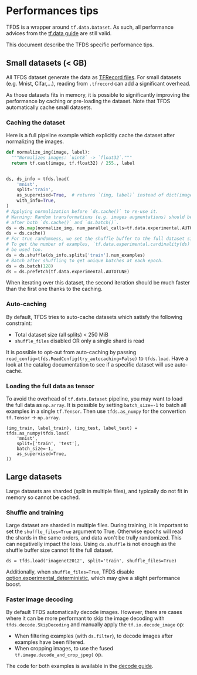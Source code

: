 # Performances tips

TFDS is a wrapper around `tf.data.Dataset`. As such, all performance advices
from the
[tf.data guide](https://www.tensorflow.org/guide/data_performance#optimize_performance)
are still valid.

This document describe the TFDS specific performance tips.

## Small datasets (< GB)

All TFDS dataset generate the data as
[TFRecord files](https://www.tensorflow.org/tutorials/load_data/tfrecord). For
small datasets (e.g. Mnist, Cifar,...), reading from `.tfrecord` can add a
significant overhead.

As those datasets fits in memory, it is possible to significantly improving the
performance by caching or pre-loading the dataset. Note that TFDS automatically
cache small datasets.

### Caching the dataset

Here is a full pipeline example which explicitly cache the dataset after
normalizing the images.

```python
def normalize_img(image, label):
  """Normalizes images: `uint8` -> `float32`."""
  return tf.cast(image, tf.float32) / 255., label


ds, ds_info = tfds.load(
    'mnist',
    split='train',
    as_supervised=True,  # returns `(img, label)` instead of dict(image=, ...)
    with_info=True,
)
# Applying normalization before `ds.cache()` to re-use it.
# Warning: Random transformations (e.g. images augmentations) should be applied
# after both `ds.cache()` and `ds.batch()`.
ds = ds.map(normalize_img, num_parallel_calls=tf.data.experimental.AUTOTUNE)
ds = ds.cache()
# For true randomness, we set the shuffle buffer to the full dataset size.
# To get the number of examples, `tf.data.experimental.cardinality(ds)` could
# be used too.
ds = ds.shuffle(ds_info.splits['train'].num_examples)
# Batch after shuffling to get unique batches at each epoch.
ds = ds.batch(128)
ds = ds.prefetch(tf.data.experimental.AUTOTUNE)
```

When iterating over this dataset, the second iteration should be much faster
than the first one thanks to the caching.

### Auto-caching

By default, TFDS tries to auto-cache datasets which satisfy the following
constraint:

*   Total dataset size (all splits) < 250 MiB
*   `shuffle_files` disabled OR only a single shard is read

It is possible to opt-out from auto-caching by passing
`read_config=tfds.ReadConfig(try_autocaching=False)` to `tfds.load`. Have a look
at the catalog documentation to see if a specific dataset will use auto-cache.

### Loading the full data as tensor

To avoid the overhead of `tf.data.Dataset` pipeline, you may want to load the
full data as `np.array`. It is possible by setting `batch_size=-1` to batch all
examples in a single `tf.Tensor`. Then use `tfds.as_numpy` for the convertion
`tf.Tensor` -> `np.array`.

```
(img_train, label_train), (img_test, label_test) = tfds.as_numpy(tfds.load(
    'mnist',
    split=['train', 'test'],
    batch_size=-1,
    as_supervised=True,
))
```

## Large datasets

Large datasets are sharded (split in multiple files), and typically do not fit
in memory so cannot be cached.

### Shuffle and training

Large dataset are sharded in multiple files. During training, it is important to
set the `shuffle_files=True` argument to True. Otherwise epochs will read the
shards in the same orders, and data won't be trully randomized. This can
negativelly impact the loss. Using `ds.shuffle` is not enough as the shuffle
buffer size cannot fit the full dataset.

```
ds = tfds.load('imagenet2012', split='train', shuffle_files=True)
```

Additionally, when `shuffle_files=True`, TFDS disable
[option.experimental_deterministic](https://www.tensorflow.org/api_docs/python/tf/data/Options?version=nightly#experimental_deterministic),
which may give a slight performance boost.

### Faster image decoding

By default TFDS automatically decode images. However, there are cases where it
can be more performant to skip the image decoding with
`tfds.decode.SkipDecoding` and manually apply the `tf.io.decode_image` op:

*   When filtering examples (with `ds.filter`), to decode images after examples
    have been filtered.
*   When cropping images, to use the fused `tf.image.decode_and_crop_jpeg(` op.

The code for both examples is available in the
[decode guide](https://www.tensorflow.org/datasets/decode#usage_examples).
